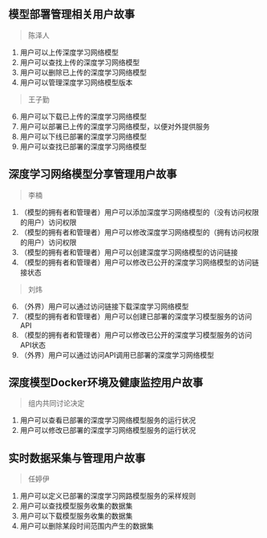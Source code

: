 ## 模型部署管理相关用户故事 

> 陈泽人

1. 用户可以上传深度学习网络模型 
2. 用户可以查找上传的深度学习网络模型 
3. 用户可以删除已上传的深度学习网络模型 
4. 用户可以管理深度学习网络模型版本 

> 王子勤

6. 用户可以下载已上传的深度学习网络模型 
7. 用户可以部署已上传的深度学习网络模型，以便对外提供服务 
8. 用户可以下线已部署的深度学习网络模型 
9. 用户可以查找已部署的深度学习网络模型 

## 深度学习网络模型分享管理用户故事 

> 李楠

1. （模型的拥有者和管理者）用户可以添加深度学习网络模型的（没有访问权限的用户）访问权限 
2. （模型的拥有者和管理者）用户可以修改深度学习网络模型的（拥有访问权限的用户）访问权限 
3. （模型的拥有者和管理者）用户可以创建深度学习网络模型的访问链接 
4. （模型的拥有者和管理者）用户可以修改已公开的深度学习网络模型的访问链接状态 

> 刘炜

6. （外界）用户可以通过访问链接下载深度学习网络模型 
7. （模型的拥有者和管理者）用户可以创建已部署的深度学习模型服务的访问API 
8. （模型的拥有者和管理者）用户可以修改已公开的深度学习模型服务的访问API状态 
9. （外界）用户可以通过访问API调用已部署的深度学习网络模型

## 深度模型Docker环境及健康监控用户故事 

> 组内共同讨论决定

1. 用户可以查看已部署的深度学习网络模型服务的运行状况 
2. 用户可以修改已部署的深度学习网络模型服务的运行状况 

## 实时数据采集与管理用户故事 

> 任婷伊

1. 用户可以定义已部署的深度学习网路模型服务的采样规则 
2. 用户可以查找模型服务收集的数据集 
3. 用户可以下载模型服务收集的数据集 
4. 用户可以删除某段时间范围内产生的数据集

